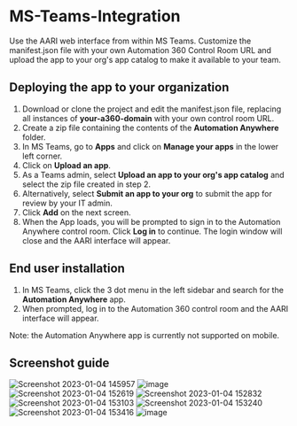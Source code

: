 # MS-Teams-Integration

Use the AARI web interface from within MS Teams. Customize the manifest.json file with your own Automation 360 Control Room URL and upload the app to your org's app catalog to make it available to your team.

## Deploying the app to your organization

 1. Download or clone the project and edit the manifest.json file, replacing all instances of **your-a360-domain** with your own control room URL.
 2. Create a zip file containing the contents of the **Automation Anywhere** folder.
 3. In MS Teams, go to **Apps** and click on **Manage your apps** in the lower left corner.
 4. Click on **Upload an app**.
 5. As a Teams admin, select **Upload an app to your org's app catalog** and select the zip file created in step 2.
 6. Alternatively, select **Submit an app to your org** to submit the app for review by your IT admin.
 7. Click **Add** on the next screen.
 8. When the App loads, you will be prompted to sign in to the Automation Anywhere control room. Click **Log in** to continue. The login window will close and the AARI interface will appear.

## End user installation

 1. In MS Teams, click the 3 dot menu in the left sidebar and search for the **Automation Anywhere** app.
 2. When prompted, log in to the Automation 360 control room and the AARI interface will appear.

Note: the Automation Anywhere app is currently not supported on mobile.

## Screenshot guide

![Screenshot 2023-01-04 145957](https://user-images.githubusercontent.com/120499291/210668544-0912687c-46d2-4097-b290-fc7f17d8bfa7.png)
![image](https://user-images.githubusercontent.com/120499291/210668761-614976f3-f119-4e24-9a19-490818a5951b.png)
![Screenshot 2023-01-04 152619](https://user-images.githubusercontent.com/120499291/210669117-93994e0a-3676-4491-800a-69afbf50bef1.png)
![Screenshot 2023-01-04 152832](https://user-images.githubusercontent.com/120499291/210669324-12e09ccf-9584-4052-8201-43b2832a1cf1.png)
![Screenshot 2023-01-04 153103](https://user-images.githubusercontent.com/120499291/210669612-420a90f8-f837-47ea-b3a5-ec5e1916e29c.png)
![Screenshot 2023-01-04 153240](https://user-images.githubusercontent.com/120499291/210669769-2c521d05-ce95-4a1e-be2f-172f0aedf6af.png)
![Screenshot 2023-01-04 153416](https://user-images.githubusercontent.com/120499291/210669906-bf15889e-38b9-458f-b167-d388e12db44f.png)
![image](https://user-images.githubusercontent.com/120499291/210670177-61e85a91-5549-48e7-9654-692552b90866.png)

